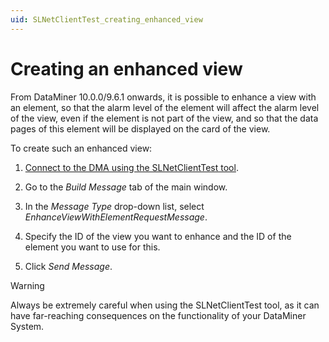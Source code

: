 ```yaml
---
uid: SLNetClientTest_creating_enhanced_view
---
```


# Creating an enhanced view

From DataMiner 10.0.0/9.6.1 onwards, it is possible to enhance a view with an element, so that the alarm level of the element will affect the alarm level of the view, even if the element is not part of the view, and so that the data pages of this element will be displayed on the card of the view.

To create such an enhanced view:

1. [Connect to the DMA using the SLNetClientTest tool](xref:Connecting_to_a_DMA_with_the_SLNetClientTest_tool).

1. Go to the *Build Message* tab of the main window.

1. In the *Message Type* drop-down list, select *EnhanceViewWithElementRequestMessage*.

1. Specify the ID of the view you want to enhance and the ID of the element you want to use for this.

1. Click *Send Message*.

> [!WARNING]
> Always be extremely careful when using the SLNetClientTest tool, as it can have far-reaching consequences on the functionality of your DataMiner System.
